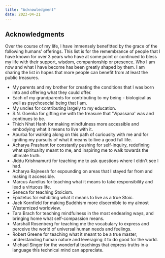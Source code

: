 ```yaml
---
title: "Acknowledgment"
date: 2023-04-21
---
```

<h2>Acknowledgments</h2>
Over the course of my life, I have immensely benefitted by the grace of the following humans' offerings. This list is for the remembrance of people that I have known for over 3 years who have at some point or continued to bless my life with their support, wisdom, companionship or presence. Who I am now and what I have become has been greatly shaped by them. I am sharing the list in hopes that more people can benefit from at least the public treasures.

<ul>
    <li>My parents and my brother for creating the conditions that I was born into and offering what they could offer.</li>
    <li>Each of my grandparents for contributing to my being - biological as well as psychosocial being that I am. </li>
    <li>My uncles for contributing largely to my education.</li> 
    <li>S.N. Goenka for gifting me with the treasure that 'Vipassana' was and continues to be.</li>
    <li>Thich Nhat Hanh for making mindfulness more accessible and embodying what it means to live with it.</li>
    <li>Apurba for walking along on this path of curiousity with me and for igniting my pursuits of what it means to live a good full life.</li>
    <li>Acharya Prashant for constantly pushing for self-inquiry, redefining what spirituality meant to me, and inspiring me to walk towards the ultimate truth.</li>
    <li>Jiddu Krishnamurti for teaching me to ask questions where I didn't see I had.</li>
    <li>Acharya Rajneesh for expounding on areas that I stayed far from and making it accessible.</li>
    <li>Marcus Aurelius for teaching what it means to take responsibility and lead a virtuous life. </li>
    <li>Seneca for teaching Stoicism.</li>
    <li>Epictetus for exhibiting what it means to live as a true Stoic.</li>
    <li>Jack Kornfield for making Buddhism more discernible to my almost Westernized worldview.</li>
    <li>Tara Brach for teaching mindfulness in the most endearing ways, and bringing home what self-compassion means.</li>
    <li>Marshall Rosenberg for teaching me the vocabulary to express and perceive the world of universal human needs and feelings.</li>
    <li>Robert Greene for teaching what it meant to be a true master, understanding human nature and leveraging it to do good for the world.</li>
    <li>Michael Singer for the wonderful teachings that express truths in a language this technical mind can appreciate.</li>
</ul>